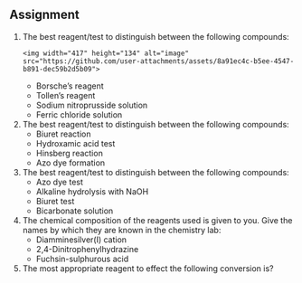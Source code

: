 ## Assignment

<ol>
  <li>
    The best reagent/test to distinguish between the following compounds:

    <img width="417" height="134" alt="image" src="https://github.com/user-attachments/assets/8a91ec4c-b5ee-4547-b891-dec59b2d5b09">




<ul>
      <li>Borsche’s reagent</li>
      <li>Tollen’s reagent</li>
      <li>Sodium nitroprusside solution</li>
      <li>Ferric chloride solution</li>
</ul>
  </li>

  <li>
    The best reagent/test to distinguish between the following compounds:
    <ul>
      <li>Biuret reaction</li>
      <li>Hydroxamic acid test</li>
      <li>Hinsberg reaction</li>
      <li>Azo dye formation</li>
    </ul>
  </li>

  <li>
    The best reagent/test to distinguish between the following compounds:
    <ul>
      <li>Azo dye test</li>
      <li>Alkaline hydrolysis with NaOH</li>
      <li>Biuret test</li>
      <li>Bicarbonate solution</li>
    </ul>
  </li>

  <li>
    The chemical composition of the reagents used is given to you. Give the names by which they are known in the chemistry lab:
    <ul>
      <li>Diamminesilver(I) cation</li>
      <li>2,4-Dinitrophenylhydrazine</li>
      <li>Fuchsin-sulphurous acid</li>
    </ul>
  </li>

  <li>
    The most appropriate reagent to effect the following conversion is?
  </li>
</ol>



